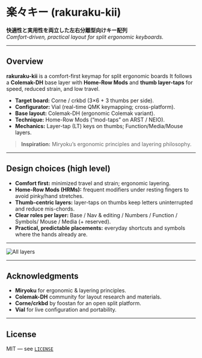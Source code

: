 # 楽々キー (rakuraku-kii)

**快適性と実用性を両立した左右分離型向けキー配列**  
_Comfort-driven, practical layout for split ergonomic keyboards._

---

## Overview

**rakuraku-kii** is a comfort-first keymap for split ergonomic boards
It follows a **Colemak-DH** base layer with **Home-Row Mods** and **thumb
layer-taps** for speed, reduced strain, and low travel.

- **Target board:** Corne / crkbd (3×6 + 3 thumbs per side).
- **Configurator:** Vial (real-time QMK keymapping; cross-platform).
- **Base layout:** Colemak-DH (ergonomic Colemak variant).
- **Technique:** Home-Row Mods (“mod-taps” on ARST / NEIO).
- **Mechanics:** Layer-tap (LT) keys on thumbs; Function/Media/Mouse layers.

> **Inspiration:** Miryoku’s ergonomic principles and layering philosophy.

---

## Design choices (high level)

- **Comfort first:** minimized travel and strain; ergonomic layering.
- **Home-Row Mods (HRMs):** frequent modifiers under resting fingers to avoid
  pinky/hand stretches.
- **Thumb-centric layers:** layer-taps on thumbs keep letters uninterrupted and
  reduce mis-chords.
- **Clear roles per layer:** Base / Nav & editing / Numbers / Function /
  Symbols/ Mouse / Media (+ reserved).
- **Practical, predictable placements:** everyday shortcuts and symbols where the
  hands already are.

<!-- > Full details: see **[`docs/layers.md`](docs/layers.md)** and **[`docs/usage-vial.md`](docs/usage-vial.md)**. -->

---

![All layers](./images/layer_all.svga)

---

## Acknowledgments

- **Miryoku** for ergonomic & layering principles.
- **Colemak-DH** community for layout research and materials.
- **Corne/crkbd** by foostan for an open split platform.
- **Vial** for live configuration and portability.

---

## License

MIT — see [`LICENSE`](LICENSE)
